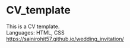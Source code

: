 
# CV_template
This is a CV template.
<br>
Languages: HTML, CSS
<br>
https://sainirohit57.github.io/wedding_invitation/

